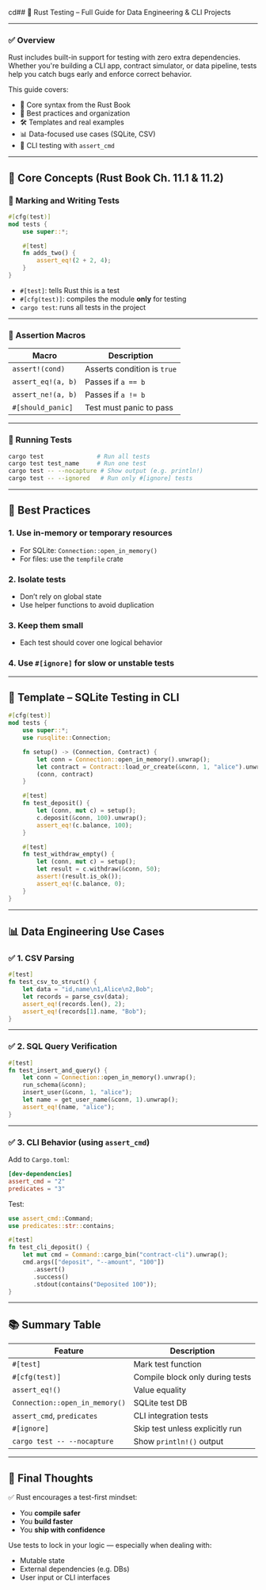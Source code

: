 cd## 🧪 Rust Testing – Full Guide for Data Engineering & CLI Projects

---

### ✅ Overview

Rust includes built-in support for testing with zero extra dependencies. Whether you're building a CLI app, contract simulator, or data pipeline, tests help you catch bugs early and enforce correct behavior.

This guide covers:

- 📘 Core syntax from the Rust Book
- 🧠 Best practices and organization
- 🛠️ Templates and real examples
- 📊 Data-focused use cases (SQLite, CSV)
- 🧪 CLI testing with `assert_cmd`

---

## 📘 Core Concepts (Rust Book Ch. 11.1 & 11.2)

### 🔹 Marking and Writing Tests

```rust
#[cfg(test)]
mod tests {
    use super::*;

    #[test]
    fn adds_two() {
        assert_eq!(2 + 2, 4);
    }
}
```

- `#[test]`: tells Rust this is a test
- `#[cfg(test)]`: compiles the module **only** for testing
- `cargo test`: runs all tests in the project

---

### 🔹 Assertion Macros

| Macro              | Description                                  |
|--------------------|----------------------------------------------|
| `assert!(cond)`    | Asserts condition is `true`                  |
| `assert_eq!(a, b)` | Passes if `a == b`                           |
| `assert_ne!(a, b)` | Passes if `a != b`                           |
| `#[should_panic]`  | Test must panic to pass                      |

---

### 🔹 Running Tests

```bash
cargo test               # Run all tests
cargo test test_name     # Run one test
cargo test -- --nocapture # Show output (e.g. println!)
cargo test -- --ignored   # Run only #[ignore] tests
```

---

## 🧱 Best Practices

### 1. Use in-memory or temporary resources
- For SQLite: `Connection::open_in_memory()`
- For files: use the `tempfile` crate

### 2. Isolate tests
- Don’t rely on global state
- Use helper functions to avoid duplication

### 3. Keep them small
- Each test should cover one logical behavior

### 4. Use `#[ignore]` for slow or unstable tests

---

## 🧪 Template – SQLite Testing in CLI

```rust
#[cfg(test)]
mod tests {
    use super::*;
    use rusqlite::Connection;

    fn setup() -> (Connection, Contract) {
        let conn = Connection::open_in_memory().unwrap();
        let contract = Contract::load_or_create(&conn, 1, "alice").unwrap();
        (conn, contract)
    }

    #[test]
    fn test_deposit() {
        let (conn, mut c) = setup();
        c.deposit(&conn, 100).unwrap();
        assert_eq!(c.balance, 100);
    }

    #[test]
    fn test_withdraw_empty() {
        let (conn, mut c) = setup();
        let result = c.withdraw(&conn, 50);
        assert!(result.is_ok());
        assert_eq!(c.balance, 0);
    }
}
```

---

## 📊 Data Engineering Use Cases

### ✅ 1. CSV Parsing

```rust
#[test]
fn test_csv_to_struct() {
    let data = "id,name\n1,Alice\n2,Bob";
    let records = parse_csv(data);
    assert_eq!(records.len(), 2);
    assert_eq!(records[1].name, "Bob");
}
```

---

### ✅ 2. SQL Query Verification

```rust
#[test]
fn test_insert_and_query() {
    let conn = Connection::open_in_memory().unwrap();
    run_schema(&conn);
    insert_user(&conn, 1, "alice");
    let name = get_user_name(&conn, 1).unwrap();
    assert_eq!(name, "alice");
}
```

---

### ✅ 3. CLI Behavior (using `assert_cmd`)

Add to `Cargo.toml`:
```toml
[dev-dependencies]
assert_cmd = "2"
predicates = "3"
```

Test:

```rust
use assert_cmd::Command;
use predicates::str::contains;

#[test]
fn test_cli_deposit() {
    let mut cmd = Command::cargo_bin("contract-cli").unwrap();
    cmd.args(["deposit", "--amount", "100"])
       .assert()
       .success()
       .stdout(contains("Deposited 100"));
}
```

---

## 📚 Summary Table

| Feature             | Description                                 |
|---------------------|---------------------------------------------|
| `#[test]`           | Mark test function                          |
| `#[cfg(test)]`      | Compile block only during tests             |
| `assert_eq!()`      | Value equality                              |
| `Connection::open_in_memory()` | SQLite test DB                  |
| `assert_cmd`, `predicates` | CLI integration tests                |
| `#[ignore]`         | Skip test unless explicitly run             |
| `cargo test -- --nocapture` | Show `println!()` output           |

---

## 🧠 Final Thoughts

✅ Rust encourages a test-first mindset:  
- You **compile safer**
- You **build faster**
- You **ship with confidence**

Use tests to lock in your logic — especially when dealing with:
- Mutable state
- External dependencies (e.g. DBs)
- User input or CLI interfaces

